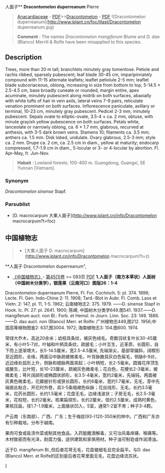 人面子** **Dracontomelon duperreanum** Pierre

> [Anacardiaceae](http://www.iplant.cn/info/Anacardiaceae?t=foc) - [PDF](http://www.iplant.cn/foc/pdf/Anacardiaceae.pdf)>>[Dracontomelon](http://www.iplant.cn/info/Dracontomelon?t=foc) - [PDF](http://www.iplant.cn/foc/pdf/Dracontomelon.pdf)
![Dracontomelon duperreanum](http://www.iplant.cn/foc/illast/Dracontomelon duperreanum.jpg)


> **Comment** : 
> The names *Dracontomelon mangiferum* Blume and *D. dao* (Blanco) Merrill & Rolfe have been misapplied to this species.

## Description

Trees, more than 20 m tall; branchlets minutely gray tomentose. Petiole and rachis ribbed, sparsely pubescent; leaf blade 30-45 cm, imparipinnately compound with 11-15 alternate leaflets; leaflet petiolule 2-5 mm; leaflet blade subcoriaceous, oblong, increasing in size from bottom to top, 5-14.5 × 2.5-4.5 cm, base broadly cuneate or rounded, margin entire, apex acuminate, minutely pubescent along midrib on both surfaces, abaxially with white tufts of hair in vein axils, lateral veins 7-9 pairs, reticulate venation prominent on both surfaces. Inflorescence paniculate, axillary or terminal, 10-23 cm, minutely gray pubescent. Pedicel 2-3 mm, minutely pubescent. Sepals ovate to elliptic-ovate, 3.5-4 × ca. 2 mm, obtuse, with minute grayish yellow pubescence on both surfaces. Petals white, lanceolate or narrowly oblong, ca. 6 × 1.7 mm, glabrous, recurved at anthesis, with 3-5 dark brown veins. Stamens 10; filaments ca. 3.5 mm; anthers ca. 1.5 mm. Disk lobed, undulate. Ovary glabrous, 2.5-3 mm; style ca. 2 mm. Drupe ca. 2 cm, ca. 2.5 cm in diam., yellow at maturity; endocarp compressed, 1.7-1.9 cm in diam., 5-locular or 3- or 4-locular by abortion. Fl. Apr-May, fr. Jun-Nov.


> **Habait** : 
> Lowland forests; 100-400 m. Guangdong, Guangxi, SE Yunnan [Vietnam].

### Synonym
*Dracontomelon sinense* Stapf.



### Parsublist

* [D.  macrocarpum  大果人面子](http://www.iplant.cn/info/Dracontomelon macrocarpum?t=foc)

## 中国植物志

> * [大果人面子  D.  macrocarpum](http://www.iplant.cn/info/Dracontomelon macrocarpum?t=z)


**人面子 Dracontomelon duperreanum",


* [《中国植物志》](http://www.iplant.cn/frps)- [第45(1)卷](http://www.iplant.cn/frps/vol/45(1)) >> 083页 [PDF](http://www.iplant.cn/frps/pdf/45(1)/083.PDF)
**1.人面子（南方本草状）人面树（中国树木分类学），银莲果（云南河口）图版26：1-4**

Dracontomelon duperreanum Pierre, Fl. For. Cochinch. 5: pl. 374. 1898; Lecte. Fl. Gen. Indo-Chine 2: 11. 1908; Tard.-Blot in Aubr. Fl. Comb. Laos et Vietn. 2: 147, pl. 11, 1-5. 1962; 云南植物志2: 375. 1979. ——D. sinense Stapf in Hook. Ic. Pl. 27: pl. 2641. 1900; 陈嵘, 中国树木分类学649.图541. 1937.——D. mangiferum auct. non Bl.: Forb. et Hemsl. in Journ. Linn. Soc. 23: 149. 1886.——D. dao auct. non (Blanco) Merr. et Rolfe: 广州植物志449,图212. 1956;中国高等植物图鉴2: 637,图3004. 1972; 海南植物志3: 104.图600. 1974.

常绿大乔木，高达20余米；幼枝具条纹，被灰色绒毛。奇数羽状复叶长30-45厘米，有小叶5-7对，叶轴和叶柄具条纹，疏披毛；小叶互生，近革质，长圆形，自下而上逐渐增大，长5-14.5厘米，宽2.5-4.5厘米, 先端渐尖，基部常偏斜，阔楔形至近圆形，全缘，两面沿中脉疏被微柔毛，叶背脉腋具灰白色髯毛，侧脉8-9对，近边缘处弧形上升，侧脉和细脉两面突起；小叶柄短，长2-5毫米。圆锥花序顶生或腋生，比叶短，长10-23厘米，疏被灰色微柔毛；花白色，花梗长2-3毫米，被微柔毛；萼片阔卵形或椭圆状卵形，长3.5-4毫米，宽约2毫米，先端钝，两面被灰黄色微柔毛，花瓣披针形或狭长圆形，长约6毫米，宽约1.7毫米，无毛，芽中先端彼此粘合，开花时外卷，具3-5条暗褐色纵脉；花丝线形，无毛，长约3.5毫米，花药长圆形，长约1.5毫米；花盘无毛，边缘浅波状；子房无毛，长2.5-3毫米，花柱短，长约2毫米。核果扁球形，长约2厘米，径约2.5厘米，成熟时黄色，果核压扁，径1.7-1.9厘米，上面盾状凹入，5室，通常1-2室不育；种子3-4颗。

产云南（东南部）、广西、广东；生于梅拔(93-)120-350米的林中。广西和广东亦有引种栽培。分布于越南。

果肉可食或盐溃作菜或制其他食品，入药能醒酒解毒，又可治风毒痒痛、喉痛等。木材致密而有光泽，耐腐力强，适供建筑和家俱用材。种子油可制皂或作润滑油。

近于D. mangiferum Bl.,但后者花萼无毛，花盘被细毛且完全扁平。与D. dao (Blanco) Merr. et Rolfe的区别是后者花萼里面无毛，花盘边缘流苏状。



}